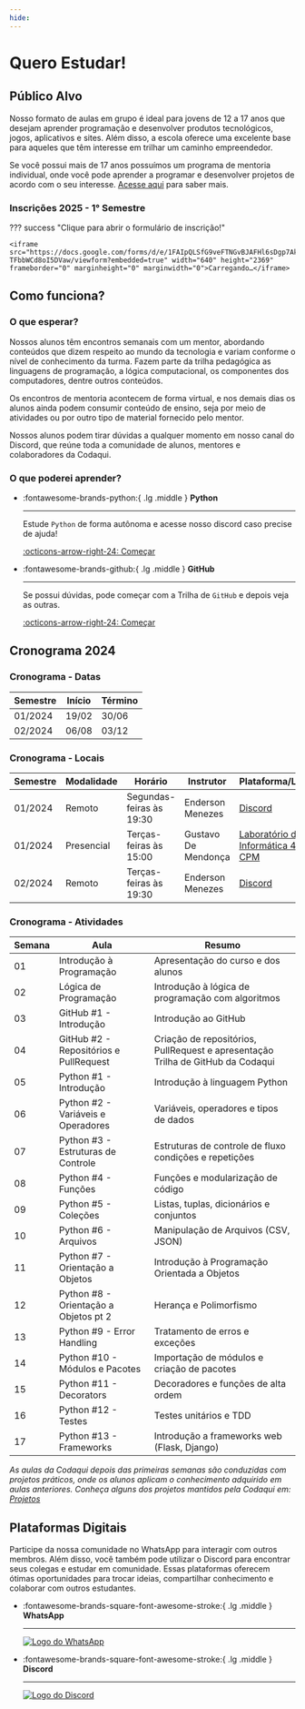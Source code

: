 ```yaml
---
hide:
---
```

# Quero Estudar!

## Público Alvo

Nosso formato de aulas em grupo é ideal para jovens de 12 a 17 anos que desejam aprender programação e desenvolver produtos tecnológicos, jogos, aplicativos e sites. Além disso, a escola oferece uma excelente base para aqueles que têm interesse em trilhar um caminho empreendedor.

Se você possui mais de 17 anos possuímos um programa de mentoria individual, onde você pode aprender a programar e desenvolver projetos de acordo com o seu interesse. [Acesse aqui](./mentoria.md) para saber mais.

### Inscrições 2025 - 1° Semestre

??? success "Clique para abrir o formulário de inscrição!"

    <iframe src="https://docs.google.com/forms/d/e/1FAIpQLSfG9veFTNGvBJAFHl6sDgp7Ak5eKE7SCw-TFbbWCd8oI5DVaw/viewform?embedded=true" width="640" height="2369" frameborder="0" marginheight="0" marginwidth="0">Carregando…</iframe>


## Como funciona?

### O que esperar?

Nossos alunos têm encontros semanais com um mentor, abordando conteúdos que dizem respeito ao mundo da tecnologia e variam conforme o nível de conhecimento da turma. Fazem parte da trilha pedagógica as linguagens de programação, a lógica computacional, os componentes dos computadores, dentre outros conteúdos.

Os encontros de mentoria acontecem de forma virtual, e nos demais dias os alunos ainda podem consumir conteúdo de ensino, seja por meio de atividades ou por outro tipo de material fornecido pelo mentor.

Nossos alunos podem tirar dúvidas a qualquer momento em nosso canal do Discord, que reúne toda a comunidade de alunos, mentores e colaboradores da Codaqui.

### O que poderei aprender?

<div class="grid cards" markdown>

-   :fontawesome-brands-python:{ .lg .middle } __Python__

    ---

    Estude `Python` de forma autônoma e acesse nosso discord caso precise de ajuda!

    [:octicons-arrow-right-24: Começar](../trilhas.md)

-   :fontawesome-brands-github:{ .lg .middle } __GitHub__

    ---

    Se possui dúvidas, pode começar com a Trilha de `GitHub` e depois veja as outras.

    [:octicons-arrow-right-24: Começar](../trilhas.md)

</div>

## Cronograma 2024

### Cronograma - Datas

| Semestre | Início | Término |
| ---------| -------| ------- |
| 01/2024  | 19/02  | 30/06   |
| 02/2024  | 06/08  | 03/12   |

### Cronograma - Locais

| Semestre | Modalidade | Horário | Instrutor | Plataforma/Local |
| ---------| ---------- | ------- | --------- | ---------------- |
| 01/2024  | Remoto     | Segundas-feiras às 19:30 | Enderson Menezes | [Discord](https://discord.com/invite/xuTtxqCPpz) |
| 01/2024  | Presencial | Terças-feiras às 15:00   | Gustavo De Mendonça | [Laboratório de Informática 4° CPM](https://maps.app.goo.gl/dBT8RgcEZhw8y9nMA) |
| 02/2024  | Remoto     | Terças-feiras às 19:30   | Enderson Menezes | [Discord](https://discord.com/invite/xuTtxqCPpz) |

### Cronograma - Atividades

| Semana | Aula | Resumo |
| ------ | ---- | ------ |
| 01     | Introdução à Programação | Apresentação do curso e dos alunos |
| 02     | Lógica de Programação | Introdução à lógica de programação com algoritmos |
| 03     | GitHub #1 - Introdução | Introdução ao GitHub |
| 04     | GitHub #2 - Repositórios e PullRequest | Criação de repositórios, PullRequest e apresentação Trilha de GitHub da Codaqui |
| 05     | Python #1 - Introdução | Introdução à linguagem Python |
| 06     | Python #2 - Variáveis e Operadores | Variáveis, operadores e tipos de dados |
| 07     | Python #3 - Estruturas de Controle | Estruturas de controle de fluxo condições e repetições |
| 08     | Python #4 - Funções | Funções e modularização de código |
| 09     | Python #5 - Coleções | Listas, tuplas, dicionários e conjuntos |
| 10     | Python #6 - Arquivos | Manipulação de Arquivos (CSV, JSON) |
| 11     | Python #7 - Orientação a Objetos | Introdução à Programação Orientada a Objetos |
| 12     | Python #8 - Orientação a Objetos pt 2 | Herança e Polimorfismo |
| 13     | Python #9 - Error Handling | Tratamento de erros e exceções |
| 14     | Python #10 - Módulos e Pacotes | Importação de módulos e criação de pacotes |
| 15     | Python #11 - Decorators | Decoradores e funções de alta ordem |
| 16     | Python #12 - Testes | Testes unitários e TDD |
| 17     | Python #13 - Frameworks | Introdução a frameworks web (Flask, Django) |

_As aulas da Codaqui depois das primeiras semanas são conduzidas com projetos práticos, onde os alunos aplicam o conhecimento adquirido em aulas anteriores. Conheça alguns dos projetos mantidos pela Codaqui em: [Projetos](../projetos.md)_


## Plataformas Digitais

Participe da nossa comunidade no WhatsApp para interagir com outros membros. Além disso, você também pode utilizar o Discord para encontrar seus colegas e estudar em comunidade. Essas plataformas oferecem ótimas oportunidades para trocar ideias, compartilhar conhecimento e colaborar com outros estudantes.

<div class="grid cards" markdown>

-   :fontawesome-brands-square-font-awesome-stroke:{ .lg .middle } __WhatsApp__

    ---

    [![Logo do WhatsApp](https://encrypted-tbn0.gstatic.com/images?q=tbn:ANd9GcTamvOqJHyNAZ_NUjZcXXTVaF3HCd17B-Su_Q&usqp=CAU)](https://chat.whatsapp.com/IvzONDeglw55ySBD71F4Up)

-   :fontawesome-brands-square-font-awesome-stroke:{ .lg .middle } __Discord__

    ---

    [![Logo do Discord](https://assets-global.website-files.com/6257adef93867e50d84d30e2/636e0b5061df29d55a92d945_full_logo_blurple_RGB.svg)](https://discord.com/invite/xuTtxqCPpz)

</div>
